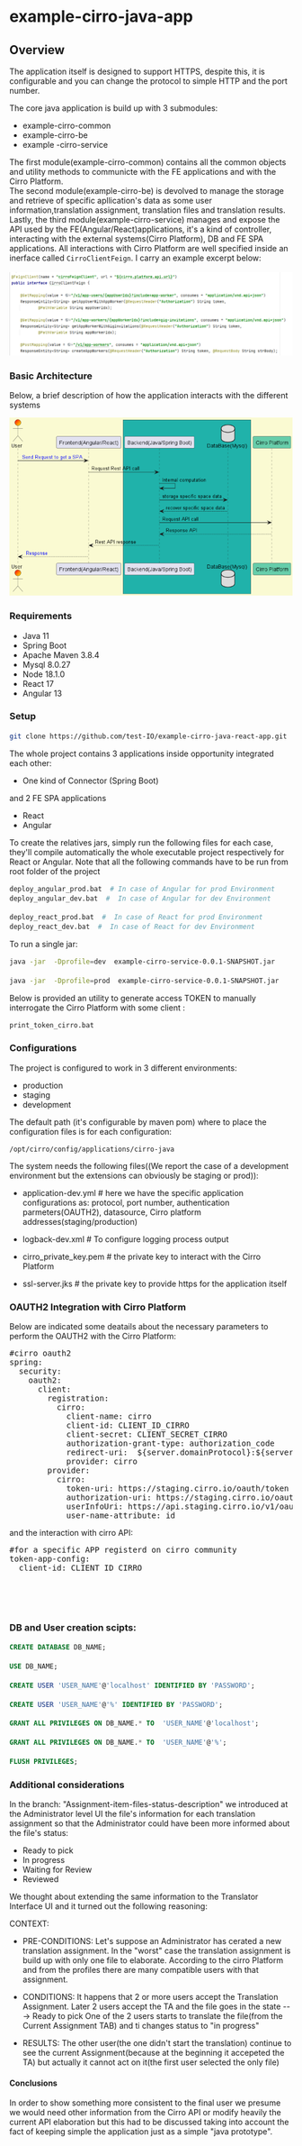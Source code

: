 # example-cirro-java-app

## Overview

The application itself is designed to support HTTPS, despite this, it is configurable and you can change the protocol to simple HTTP and the port number.

The core java application is build up with 3 submodules:

- example-cirro-common
- example-cirro-be
- example -cirro-service

The first module(example-cirro-common) contains all the common objects and utility methods to communicte with the FE applications and with the Cirro Platform.<br>
The second module(example-cirro-be) is devolved to manage the storage and retrieve of specific apllication's data as some user information,translation assignment, translation files and translation results.<br>
Lastly, the third module(example-cirro-service) manages and expose the API used by the FE(Angular/React)applications, it's a kind of controller, interacting with the external systems(Cirro Platform), DB and FE SPA applications. All interactions with Cirro Platform are well specified inside an inerface called `CirroClientFeign`. I carry an example excerpt below:
<br>
<br>
![sequence diagram](./cirroClientFeign.png)


### Basic Architecture

Below, a brief description of how the application interacts with the different systems

![sequence diagram](./sequence_diagram.png)


### Requirements
- Java 11
- Spring Boot
- Apache Maven 3.8.4
- Mysql 8.0.27
- Node 18.1.0
- React 17
- Angular 13

### Setup

```bash
git clone https://github.com/test-IO/example-cirro-java-react-app.git
```

The whole project contains 3 applications inside opportunity integrated each other:
- One kind of Connector (Spring Boot)

and 2 FE SPA applications

- React 
- Angular 

To create the relatives jars, simply run the following files for each case, they'll compile automatically the whole executable project respectively for React or Angular.
Note that all the following commands have to be run from root folder of the project

```bash
deploy_angular_prod.bat  # In case of Angular for prod Environment
deploy_angular_dev.bat  #  In case of Angular for dev Environment

deploy_react_prod.bat  #  In case of React for prod Environment
deploy_react_dev.bat  #  In case of React for dev Environment
```

To run a single jar:

```bash
java -jar  -Dprofile=dev  example-cirro-service-0.0.1-SNAPSHOT.jar

java -jar  -Dprofile=prod  example-cirro-service-0.0.1-SNAPSHOT.jar
```
Below is provided an utility to generate access TOKEN to  manually interrogate the Cirro Platform with some client :

```bash
print_token_cirro.bat
```



### Configurations

The project is configured to work in 3 different environments:

- production
- staging
- development

The default path (it's configurable by maven pom) where to place the configuration files is for each configuration:
```
/opt/cirro/config/applications/cirro-java
```

The system needs the following files((We report the case of a development environment but the extensions  can obviously be staging or prod)):

- application-dev.yml # here we have the specific application configurations as: protocol, port number, authentication parmeters(OAUTH2), datasource, Cirro platform addresses(staging/production)

- logback-dev.xml # To configure logging process output

- cirro_private_key.pem # the private key to interact with the Cirro Platform
- ssl-server.jks # the private key to provide https for the application itself


### OAUTH2 Integration with Cirro Platform

Below are indicated some deatails about the necessary parameters to perform the OAUTH2 with the Cirro Platform:

<pre>
#cirro oauth2 
spring:
  security:
    oauth2:
      client:
        registration:          
          cirro:
            client-name: cirro
            client-id: CLIENT_ID_CIRRO
            client-secret: CLIENT_SECRET_CIRRO
            authorization-grant-type: authorization_code
            redirect-uri:  ${server.domainProtocol}:${server.port}/login/oauth2/code/cirro
            provider: cirro
        provider:
          cirro:
            token-uri: https://staging.cirro.io/oauth/token
            authorization-uri: https://staging.cirro.io/oauth/authorize           
            userInfoUri: https://api.staging.cirro.io/v1/oauth/me
            user-name-attribute: id 
</pre>
and the interaction with cirro API:

<pre>
#for a specific APP registerd on cirro community
token-app-config:
  client-id: CLIENT_ID_CIRRO
</pre>






<br>
<br>
<br>

### DB and User creation scipts:

```sql
CREATE DATABASE DB_NAME;

USE DB_NAME;

CREATE USER 'USER_NAME'@'localhost' IDENTIFIED BY 'PASSWORD';

CREATE USER 'USER_NAME'@'%' IDENTIFIED BY 'PASSWORD';

GRANT ALL PRIVILEGES ON DB_NAME.* TO  'USER_NAME'@'localhost';

GRANT ALL PRIVILEGES ON DB_NAME.* TO  'USER_NAME'@'%';

FLUSH PRIVILEGES;

```

### Additional considerations

In the branch: "Assignment-item-files-status-description"
we introduced at the Administrator level UI the file's information for each translation assignment so that the Administrator could have been more informed about the file's status:
- Ready to pick
- In progress
- Waiting for Review
- Reviewed

We thought about extending the same information 
to the Translator Interface UI
and it turned out the following reasoning:


CONTEXT:

- PRE-CONDITIONS:
Let's suppose an Administrator has cerated a new translation assignment.
In the "worst" case the translation assignment is build up with only one file to elaborate.
According to the cirro Platform and from the profiles there are many compatible users with that assignment. 

- CONDITIONS:
It happens that 2 or more users accept the Translation Assignment.
Later 2 users accept the TA  and the file goes in the state ---> Ready to pick
One of the 2 users starts to translate the file(from the Current Assignment TAB) and ti changes status to "in progress"

- RESULTS:
The other user(the one didn't start the translation) continue to see the current Assignment(because at the beginning it accepeted the TA)
but actually it cannot act on it(the first user selected the only file)

#### **Conclusions**
In order to show something more consistent to the final user we presume we would need other information from the Cirro API or modify heavily the current API elaboration but this had to be discussed taking into account the fact of keeping simple the application just as a simple "java prototype".
